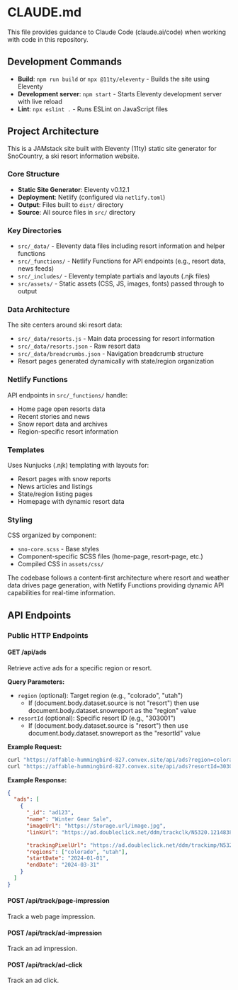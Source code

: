 # CLAUDE.md

This file provides guidance to Claude Code (claude.ai/code) when working with code in this repository.

## Development Commands

- **Build**: `npm run build` or `npx @11ty/eleventy` - Builds the site using Eleventy
- **Development server**: `npm start` - Starts Eleventy development server with live reload
- **Lint**: `npx eslint .` - Runs ESLint on JavaScript files

## Project Architecture

This is a JAMstack site built with Eleventy (11ty) static site generator for SnoCountry, a ski resort information website.

### Core Structure

- **Static Site Generator**: Eleventy v0.12.1
- **Deployment**: Netlify (configured via `netlify.toml`)
- **Output**: Files built to `dist/` directory
- **Source**: All source files in `src/` directory

### Key Directories

- `src/_data/` - Eleventy data files including resort information and helper functions
- `src/_functions/` - Netlify Functions for API endpoints (e.g., resort data, news feeds)
- `src/_includes/` - Eleventy template partials and layouts (.njk files)
- `src/assets/` - Static assets (CSS, JS, images, fonts) passed through to output

### Data Architecture

The site centers around ski resort data:

- `src/_data/resorts.js` - Main data processing for resort information
- `src/_data/resorts.json` - Raw resort data 
- `src/_data/breadcrumbs.json` - Navigation breadcrumb structure
- Resort pages generated dynamically with state/region organization

### Netlify Functions

API endpoints in `src/_functions/` handle:
- Home page open resorts data
- Recent stories and news
- Snow report data and archives
- Region-specific resort information

### Templates

Uses Nunjucks (.njk) templating with layouts for:
- Resort pages with snow reports
- News articles and listings
- State/region listing pages
- Homepage with dynamic resort data

### Styling

CSS organized by component:
- `sno-core.scss` - Base styles
- Component-specific SCSS files (home-page, resort-page, etc.)
- Compiled CSS in `assets/css/`

The codebase follows a content-first architecture where resort and weather data drives page generation, with Netlify Functions providing dynamic API capabilities for real-time information.

## API Endpoints

### Public HTTP Endpoints

#### GET /api/ads
Retrieve active ads for a specific region or resort.

**Query Parameters:**
- `region` (optional): Target region (e.g., "colorado", "utah")
  - If (document.body.dataset.source is not "resort")  then use document.body.dataset.snowreport as the "region" value
- `resortId` (optional): Specific resort ID (e.g., "303001")
  - If (document.body.dataset.source is "resort")  then use document.body.dataset.snowreport as the "resortId" value

**Example Request:**
```bash
curl "https://affable-hummingbird-827.convex.site/api/ads?region=colorado"
curl "https://affable-hummingbird-827.convex.site/api/ads?resortId=303023"
```

**Example Response:**
```json
{
  "ads": [
    {
      "_id": "ad123",
      "name": "Winter Gear Sale",
      "imageUrl": "https://storage.url/image.jpg",
      "linkUrl": "https://ad.doubleclick.net/ddm/trackclk/N5320.1214838SNOCOUNTRY.COM/B33862223.426546645;dc_trk_aid=619042053;dc_trk_cid=238863989;dc_lat=;dc_rdid=;tag_for_child_directed_treatment=;tfua=;gdpr=${GDPR};gdpr_consent=${GDPR_CONSENT_755};ltd=;dc_tdv=1",

      "trackingPixelUrl": "https://ad.doubleclick.net/ddm/trackimp/N5320.1214838SNOCOUNTRY.COM/B33862223.426546645;dc_trk_aid=619042053;dc_trk_cid=238863989;ord=[timestamp];dc_lat=;dc_rdid=;tag_for_child_directed_treatment=;tfua=;gdpr=${GDPR};gdpr_consent=${GDPR_CONSENT_755};ltd=;dc_tdv=1?",
      "regions": ["colorado", "utah"],
      "startDate": "2024-01-01",
      "endDate": "2024-03-31"
    }
  ]
}
```

#### POST /api/track/page-impression
Track a web page impression.

#### POST /api/track/ad-impression  
Track an ad impression.

#### POST /api/track/ad-click
Track an ad click.